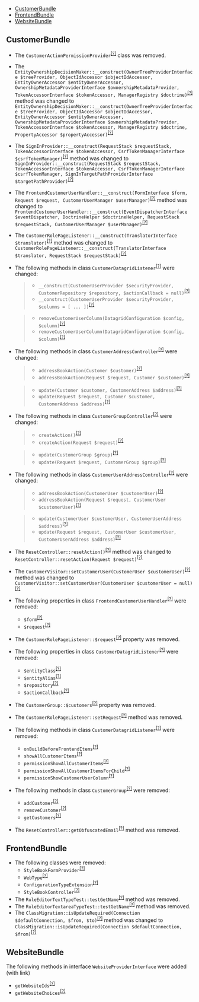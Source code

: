 - [CustomerBundle](#customerbundle)
- [FrontendBundle](#frontendbundle)
- [WebsiteBundle](#websitebundle)

CustomerBundle
--------------
* The `CustomerActionPermissionProvider`<sup>[[?]](https://github.com/oroinc/customer-portal/tree/1.6.0/src/Oro/Bundle/CustomerBundle/Datagrid/CustomerActionPermissionProvider.php#L11 "Oro\Bundle\CustomerBundle\Datagrid\CustomerActionPermissionProvider")</sup> class was removed.
* The `EntityOwnershipDecisionMaker::__construct(OwnerTreeProviderInterface $treeProvider, ObjectIdAccessor $objectIdAccessor, EntityOwnerAccessor $entityOwnerAccessor, OwnershipMetadataProviderInterface $ownershipMetadataProvider, TokenAccessorInterface $tokenAccessor, ManagerRegistry $doctrine)`<sup>[[?]](https://github.com/oroinc/customer-portal/tree/1.6.0/src/Oro/Bundle/CustomerBundle/Owner/EntityOwnershipDecisionMaker.php#L33 "Oro\Bundle\CustomerBundle\Owner\EntityOwnershipDecisionMaker")</sup> method was changed to `EntityOwnershipDecisionMaker::__construct(OwnerTreeProviderInterface $treeProvider, ObjectIdAccessor $objectIdAccessor, EntityOwnerAccessor $entityOwnerAccessor, OwnershipMetadataProviderInterface $ownershipMetadataProvider, TokenAccessorInterface $tokenAccessor, ManagerRegistry $doctrine, PropertyAccessor $propertyAccessor)`<sup>[[?]](https://github.com/oroinc/customer-portal/tree/3.0.0/src/Oro/Bundle/CustomerBundle/Owner/EntityOwnershipDecisionMaker.php#L42 "Oro\Bundle\CustomerBundle\Owner\EntityOwnershipDecisionMaker")</sup>
* The `SignInProvider::__construct(RequestStack $requestStack, TokenAccessorInterface $tokenAccessor, CsrfTokenManagerInterface $csrfTokenManager)`<sup>[[?]](https://github.com/oroinc/customer-portal/tree/1.6.0/src/Oro/Bundle/CustomerBundle/Layout/DataProvider/SignInProvider.php#L32 "Oro\Bundle\CustomerBundle\Layout\DataProvider\SignInProvider")</sup> method was changed to `SignInProvider::__construct(RequestStack $requestStack, TokenAccessorInterface $tokenAccessor, CsrfTokenManagerInterface $csrfTokenManager, SignInTargetPathProviderInterface $targetPathProvider)`<sup>[[?]](https://github.com/oroinc/customer-portal/tree/3.0.0/src/Oro/Bundle/CustomerBundle/Layout/DataProvider/SignInProvider.php#L36 "Oro\Bundle\CustomerBundle\Layout\DataProvider\SignInProvider")</sup>
* The `FrontendCustomerUserHandler::__construct(FormInterface $form, Request $request, CustomerUserManager $userManager)`<sup>[[?]](https://github.com/oroinc/customer-portal/tree/1.6.0/src/Oro/Bundle/CustomerBundle/Form/Handler/FrontendCustomerUserHandler.php#L28 "Oro\Bundle\CustomerBundle\Form\Handler\FrontendCustomerUserHandler")</sup> method was changed to `FrontendCustomerUserHandler::__construct(EventDispatcherInterface $eventDispatcher, DoctrineHelper $doctrineHelper, RequestStack $requestStack, CustomerUserManager $userManager)`<sup>[[?]](https://github.com/oroinc/customer-portal/tree/3.0.0/src/Oro/Bundle/CustomerBundle/Form/Handler/FrontendCustomerUserHandler.php#L34 "Oro\Bundle\CustomerBundle\Form\Handler\FrontendCustomerUserHandler")</sup>
* The `CustomerRolePageListener::__construct(TranslatorInterface $translator)`<sup>[[?]](https://github.com/oroinc/customer-portal/tree/1.6.0/src/Oro/Bundle/CustomerBundle/EventListener/CustomerRolePageListener.php#L23 "Oro\Bundle\CustomerBundle\EventListener\CustomerRolePageListener")</sup> method was changed to `CustomerRolePageListener::__construct(TranslatorInterface $translator, RequestStack $requestStack)`<sup>[[?]](https://github.com/oroinc/customer-portal/tree/3.0.0/src/Oro/Bundle/CustomerBundle/EventListener/CustomerRolePageListener.php#L23 "Oro\Bundle\CustomerBundle\EventListener\CustomerRolePageListener")</sup>
* The following methods in class `CustomerDatagridListener`<sup>[[?]](https://github.com/oroinc/customer-portal/tree/3.0.0/src/Oro/Bundle/CustomerBundle/EventListener/Datagrid/CustomerDatagridListener.php#L27 "Oro\Bundle\CustomerBundle\EventListener\Datagrid\CustomerDatagridListener")</sup> were changed:
  > - `__construct(CustomerUserProvider $securityProvider, CustomerRepository $repository, $actionCallback = null)`<sup>[[?]](https://github.com/oroinc/customer-portal/tree/1.6.0/src/Oro/Bundle/CustomerBundle/EventListener/Datagrid/CustomerDatagridListener.php#L47 "Oro\Bundle\CustomerBundle\EventListener\Datagrid\CustomerDatagridListener")</sup>
  > - `__construct(CustomerUserProvider $securityProvider, $columns = [ ... ])`<sup>[[?]](https://github.com/oroinc/customer-portal/tree/3.0.0/src/Oro/Bundle/CustomerBundle/EventListener/Datagrid/CustomerDatagridListener.php#L27 "Oro\Bundle\CustomerBundle\EventListener\Datagrid\CustomerDatagridListener")</sup>

  > - `removeCustomerUserColumn(DatagridConfiguration $config, $column)`<sup>[[?]](https://github.com/oroinc/customer-portal/tree/1.6.0/src/Oro/Bundle/CustomerBundle/EventListener/Datagrid/CustomerDatagridListener.php#L140 "Oro\Bundle\CustomerBundle\EventListener\Datagrid\CustomerDatagridListener")</sup>
  > - `removeCustomerUserColumn(DatagridConfiguration $config, $column)`<sup>[[?]](https://github.com/oroinc/customer-portal/tree/3.0.0/src/Oro/Bundle/CustomerBundle/EventListener/Datagrid/CustomerDatagridListener.php#L66 "Oro\Bundle\CustomerBundle\EventListener\Datagrid\CustomerDatagridListener")</sup>

* The following methods in class `CustomerAddressController`<sup>[[?]](https://github.com/oroinc/customer-portal/tree/3.0.0/src/Oro/Bundle/CustomerBundle/Controller/CustomerAddressController.php#L28 "Oro\Bundle\CustomerBundle\Controller\CustomerAddressController")</sup> were changed:
  > - `addressBookAction(Customer $customer)`<sup>[[?]](https://github.com/oroinc/customer-portal/tree/1.6.0/src/Oro/Bundle/CustomerBundle/Controller/CustomerAddressController.php#L28 "Oro\Bundle\CustomerBundle\Controller\CustomerAddressController")</sup>
  > - `addressBookAction(Request $request, Customer $customer)`<sup>[[?]](https://github.com/oroinc/customer-portal/tree/3.0.0/src/Oro/Bundle/CustomerBundle/Controller/CustomerAddressController.php#L28 "Oro\Bundle\CustomerBundle\Controller\CustomerAddressController")</sup>

  > - `update(Customer $customer, CustomerAddress $address)`<sup>[[?]](https://github.com/oroinc/customer-portal/tree/1.6.0/src/Oro/Bundle/CustomerBundle/Controller/CustomerAddressController.php#L79 "Oro\Bundle\CustomerBundle\Controller\CustomerAddressController")</sup>
  > - `update(Request $request, Customer $customer, CustomerAddress $address)`<sup>[[?]](https://github.com/oroinc/customer-portal/tree/3.0.0/src/Oro/Bundle/CustomerBundle/Controller/CustomerAddressController.php#L82 "Oro\Bundle\CustomerBundle\Controller\CustomerAddressController")</sup>

* The following methods in class `CustomerGroupController`<sup>[[?]](https://github.com/oroinc/customer-portal/tree/3.0.0/src/Oro/Bundle/CustomerBundle/Controller/CustomerGroupController.php#L66 "Oro\Bundle\CustomerBundle\Controller\CustomerGroupController")</sup> were changed:
  > - `createAction()`<sup>[[?]](https://github.com/oroinc/customer-portal/tree/1.6.0/src/Oro/Bundle/CustomerBundle/Controller/CustomerGroupController.php#L68 "Oro\Bundle\CustomerBundle\Controller\CustomerGroupController")</sup>
  > - `createAction(Request $request)`<sup>[[?]](https://github.com/oroinc/customer-portal/tree/3.0.0/src/Oro/Bundle/CustomerBundle/Controller/CustomerGroupController.php#L66 "Oro\Bundle\CustomerBundle\Controller\CustomerGroupController")</sup>

  > - `update(CustomerGroup $group)`<sup>[[?]](https://github.com/oroinc/customer-portal/tree/1.6.0/src/Oro/Bundle/CustomerBundle/Controller/CustomerGroupController.php#L95 "Oro\Bundle\CustomerBundle\Controller\CustomerGroupController")</sup>
  > - `update(Request $request, CustomerGroup $group)`<sup>[[?]](https://github.com/oroinc/customer-portal/tree/3.0.0/src/Oro/Bundle/CustomerBundle/Controller/CustomerGroupController.php#L94 "Oro\Bundle\CustomerBundle\Controller\CustomerGroupController")</sup>

* The following methods in class `CustomerUserAddressController`<sup>[[?]](https://github.com/oroinc/customer-portal/tree/3.0.0/src/Oro/Bundle/CustomerBundle/Controller/CustomerUserAddressController.php#L27 "Oro\Bundle\CustomerBundle\Controller\CustomerUserAddressController")</sup> were changed:
  > - `addressBookAction(CustomerUser $customerUser)`<sup>[[?]](https://github.com/oroinc/customer-portal/tree/1.6.0/src/Oro/Bundle/CustomerBundle/Controller/CustomerUserAddressController.php#L28 "Oro\Bundle\CustomerBundle\Controller\CustomerUserAddressController")</sup>
  > - `addressBookAction(Request $request, CustomerUser $customerUser)`<sup>[[?]](https://github.com/oroinc/customer-portal/tree/3.0.0/src/Oro/Bundle/CustomerBundle/Controller/CustomerUserAddressController.php#L27 "Oro\Bundle\CustomerBundle\Controller\CustomerUserAddressController")</sup>

  > - `update(CustomerUser $customerUser, CustomerUserAddress $address)`<sup>[[?]](https://github.com/oroinc/customer-portal/tree/1.6.0/src/Oro/Bundle/CustomerBundle/Controller/CustomerUserAddressController.php#L79 "Oro\Bundle\CustomerBundle\Controller\CustomerUserAddressController")</sup>
  > - `update(Request $request, CustomerUser $customerUser, CustomerUserAddress $address)`<sup>[[?]](https://github.com/oroinc/customer-portal/tree/3.0.0/src/Oro/Bundle/CustomerBundle/Controller/CustomerUserAddressController.php#L79 "Oro\Bundle\CustomerBundle\Controller\CustomerUserAddressController")</sup>

* The `ResetController::resetAction()`<sup>[[?]](https://github.com/oroinc/customer-portal/tree/1.6.0/src/Oro/Bundle/CustomerBundle/Controller/Frontend/ResetController.php#L80 "Oro\Bundle\CustomerBundle\Controller\Frontend\ResetController")</sup> method was changed to `ResetController::resetAction(Request $request)`<sup>[[?]](https://github.com/oroinc/customer-portal/tree/3.0.0/src/Oro/Bundle/CustomerBundle/Controller/Frontend/ResetController.php#L87 "Oro\Bundle\CustomerBundle\Controller\Frontend\ResetController")</sup>
* The `CustomerVisitor::setCustomerUser(CustomerUser $customerUser)`<sup>[[?]](https://github.com/oroinc/customer-portal/tree/1.6.0/src/Oro/Bundle/CustomerBundle/Entity/CustomerVisitor.php#L122 "Oro\Bundle\CustomerBundle\Entity\CustomerVisitor")</sup> method was changed to `CustomerVisitor::setCustomerUser(CustomerUser $customerUser = null)`<sup>[[?]](https://github.com/oroinc/customer-portal/tree/3.0.0/src/Oro/Bundle/CustomerBundle/Entity/CustomerVisitor.php#L122 "Oro\Bundle\CustomerBundle\Entity\CustomerVisitor")</sup>
* The following properties in class `FrontendCustomerUserHandler`<sup>[[?]](https://github.com/oroinc/customer-portal/tree/1.6.0/src/Oro/Bundle/CustomerBundle/Form/Handler/FrontendCustomerUserHandler.php#L15 "Oro\Bundle\CustomerBundle\Form\Handler\FrontendCustomerUserHandler")</sup> were removed:
   - `$form`<sup>[[?]](https://github.com/oroinc/customer-portal/tree/1.6.0/src/Oro/Bundle/CustomerBundle/Form/Handler/FrontendCustomerUserHandler.php#L15 "Oro\Bundle\CustomerBundle\Form\Handler\FrontendCustomerUserHandler::$form")</sup>
   - `$request`<sup>[[?]](https://github.com/oroinc/customer-portal/tree/1.6.0/src/Oro/Bundle/CustomerBundle/Form/Handler/FrontendCustomerUserHandler.php#L18 "Oro\Bundle\CustomerBundle\Form\Handler\FrontendCustomerUserHandler::$request")</sup>
* The `CustomerRolePageListener::$request`<sup>[[?]](https://github.com/oroinc/customer-portal/tree/1.6.0/src/Oro/Bundle/CustomerBundle/EventListener/CustomerRolePageListener.php#L18 "Oro\Bundle\CustomerBundle\EventListener\CustomerRolePageListener::$request")</sup> property was removed.
* The following properties in class `CustomerDatagridListener`<sup>[[?]](https://github.com/oroinc/customer-portal/tree/1.6.0/src/Oro/Bundle/CustomerBundle/EventListener/Datagrid/CustomerDatagridListener.php#L20 "Oro\Bundle\CustomerBundle\EventListener\Datagrid\CustomerDatagridListener")</sup> were removed:
   - `$entityClass`<sup>[[?]](https://github.com/oroinc/customer-portal/tree/1.6.0/src/Oro/Bundle/CustomerBundle/EventListener/Datagrid/CustomerDatagridListener.php#L20 "Oro\Bundle\CustomerBundle\EventListener\Datagrid\CustomerDatagridListener::$entityClass")</sup>
   - `$entityAlias`<sup>[[?]](https://github.com/oroinc/customer-portal/tree/1.6.0/src/Oro/Bundle/CustomerBundle/EventListener/Datagrid/CustomerDatagridListener.php#L25 "Oro\Bundle\CustomerBundle\EventListener\Datagrid\CustomerDatagridListener::$entityAlias")</sup>
   - `$repository`<sup>[[?]](https://github.com/oroinc/customer-portal/tree/1.6.0/src/Oro/Bundle/CustomerBundle/EventListener/Datagrid/CustomerDatagridListener.php#L35 "Oro\Bundle\CustomerBundle\EventListener\Datagrid\CustomerDatagridListener::$repository")</sup>
   - `$actionCallback`<sup>[[?]](https://github.com/oroinc/customer-portal/tree/1.6.0/src/Oro/Bundle/CustomerBundle/EventListener/Datagrid/CustomerDatagridListener.php#L40 "Oro\Bundle\CustomerBundle\EventListener\Datagrid\CustomerDatagridListener::$actionCallback")</sup>
* The `CustomerGroup::$customers`<sup>[[?]](https://github.com/oroinc/customer-portal/tree/1.6.0/src/Oro/Bundle/CustomerBundle/Entity/CustomerGroup.php#L105 "Oro\Bundle\CustomerBundle\Entity\CustomerGroup::$customers")</sup> property was removed.
* The `CustomerRolePageListener::setRequest`<sup>[[?]](https://github.com/oroinc/customer-portal/tree/1.6.0/src/Oro/Bundle/CustomerBundle/EventListener/CustomerRolePageListener.php#L31 "Oro\Bundle\CustomerBundle\EventListener\CustomerRolePageListener::setRequest")</sup> method was removed.
* The following methods in class `CustomerDatagridListener`<sup>[[?]](https://github.com/oroinc/customer-portal/tree/1.6.0/src/Oro/Bundle/CustomerBundle/EventListener/Datagrid/CustomerDatagridListener.php#L60 "Oro\Bundle\CustomerBundle\EventListener\Datagrid\CustomerDatagridListener")</sup> were removed:
   - `onBuildBeforeFrontendItems`<sup>[[?]](https://github.com/oroinc/customer-portal/tree/1.6.0/src/Oro/Bundle/CustomerBundle/EventListener/Datagrid/CustomerDatagridListener.php#L60 "Oro\Bundle\CustomerBundle\EventListener\Datagrid\CustomerDatagridListener::onBuildBeforeFrontendItems")</sup>
   - `showAllCustomerItems`<sup>[[?]](https://github.com/oroinc/customer-portal/tree/1.6.0/src/Oro/Bundle/CustomerBundle/EventListener/Datagrid/CustomerDatagridListener.php#L113 "Oro\Bundle\CustomerBundle\EventListener\Datagrid\CustomerDatagridListener::showAllCustomerItems")</sup>
   - `permissionShowAllCustomerItems`<sup>[[?]](https://github.com/oroinc/customer-portal/tree/1.6.0/src/Oro/Bundle/CustomerBundle/EventListener/Datagrid/CustomerDatagridListener.php#L159 "Oro\Bundle\CustomerBundle\EventListener\Datagrid\CustomerDatagridListener::permissionShowAllCustomerItems")</sup>
   - `permissionShowAllCustomerItemsForChild`<sup>[[?]](https://github.com/oroinc/customer-portal/tree/1.6.0/src/Oro/Bundle/CustomerBundle/EventListener/Datagrid/CustomerDatagridListener.php#L167 "Oro\Bundle\CustomerBundle\EventListener\Datagrid\CustomerDatagridListener::permissionShowAllCustomerItemsForChild")</sup>
   - `permissionShowCustomerUserColumn`<sup>[[?]](https://github.com/oroinc/customer-portal/tree/1.6.0/src/Oro/Bundle/CustomerBundle/EventListener/Datagrid/CustomerDatagridListener.php#L176 "Oro\Bundle\CustomerBundle\EventListener\Datagrid\CustomerDatagridListener::permissionShowCustomerUserColumn")</sup>
* The following methods in class `CustomerGroup`<sup>[[?]](https://github.com/oroinc/customer-portal/tree/1.6.0/src/Oro/Bundle/CustomerBundle/Entity/CustomerGroup.php#L155 "Oro\Bundle\CustomerBundle\Entity\CustomerGroup")</sup> were removed:
   - `addCustomer`<sup>[[?]](https://github.com/oroinc/customer-portal/tree/1.6.0/src/Oro/Bundle/CustomerBundle/Entity/CustomerGroup.php#L155 "Oro\Bundle\CustomerBundle\Entity\CustomerGroup::addCustomer")</sup>
   - `removeCustomer`<sup>[[?]](https://github.com/oroinc/customer-portal/tree/1.6.0/src/Oro/Bundle/CustomerBundle/Entity/CustomerGroup.php#L170 "Oro\Bundle\CustomerBundle\Entity\CustomerGroup::removeCustomer")</sup>
   - `getCustomers`<sup>[[?]](https://github.com/oroinc/customer-portal/tree/1.6.0/src/Oro/Bundle/CustomerBundle/Entity/CustomerGroup.php#L182 "Oro\Bundle\CustomerBundle\Entity\CustomerGroup::getCustomers")</sup>
* The `ResetController::getObfuscatedEmail`<sup>[[?]](https://github.com/oroinc/customer-portal/tree/1.6.0/src/Oro/Bundle/CustomerBundle/Controller/Frontend/ResetController.php#L139 "Oro\Bundle\CustomerBundle\Controller\Frontend\ResetController::getObfuscatedEmail")</sup> method was removed.

FrontendBundle
--------------
* The following classes were removed:
   - `StyleBookFormProvider`<sup>[[?]](https://github.com/oroinc/customer-portal/tree/1.6.0/src/Oro/Bundle/FrontendBundle/Layout/DataProvider/StyleBookFormProvider.php#L9 "Oro\Bundle\FrontendBundle\Layout\DataProvider\StyleBookFormProvider")</sup>
   - `WebType`<sup>[[?]](https://github.com/oroinc/customer-portal/tree/1.6.0/src/Oro/Bundle/FrontendBundle/Form/Type/Configuration/WebType.php#L9 "Oro\Bundle\FrontendBundle\Form\Type\Configuration\WebType")</sup>
   - `ConfigurationTypeExtension`<sup>[[?]](https://github.com/oroinc/customer-portal/tree/1.6.0/src/Oro/Bundle/FrontendBundle/Form/Extension/ConfigurationTypeExtension.php#L10 "Oro\Bundle\FrontendBundle\Form\Extension\ConfigurationTypeExtension")</sup>
   - `StyleBookController`<sup>[[?]](https://github.com/oroinc/customer-portal/tree/1.6.0/src/Oro/Bundle/FrontendBundle/Controller/StyleBookController.php#L12 "Oro\Bundle\FrontendBundle\Controller\StyleBookController")</sup>
* The `RuleEditorTextTypeTest::testGetName`<sup>[[?]](https://github.com/oroinc/customer-portal/tree/1.6.0/src/Oro/Bundle/FrontendBundle/Form/Type/RuleEditorTextTypeTest.php#L30 "Oro\Bundle\FrontendBundle\Form\Type\RuleEditorTextTypeTest::testGetName")</sup> method was removed.
* The `RuleEditorTextareaTypeTest::testGetName`<sup>[[?]](https://github.com/oroinc/customer-portal/tree/1.6.0/src/Oro/Bundle/FrontendBundle/Form/Type/RuleEditorTextareaTypeTest.php#L30 "Oro\Bundle\FrontendBundle\Form\Type\RuleEditorTextareaTypeTest::testGetName")</sup> method was removed.
* The `ClassMigration::isUpdateRequired(Connection $defaultConnection, $from, $to)`<sup>[[?]](https://github.com/oroinc/customer-portal/tree/1.6.0/src/Oro/Bundle/FrontendBundle/CacheWarmer/ClassMigration.php#L116 "Oro\Bundle\FrontendBundle\CacheWarmer\ClassMigration")</sup> method was changed to `ClassMigration::isUpdateRequired(Connection $defaultConnection, $from)`<sup>[[?]](https://github.com/oroinc/customer-portal/tree/3.0.0/src/Oro/Bundle/FrontendBundle/CacheWarmer/ClassMigration.php#L114 "Oro\Bundle\FrontendBundle\CacheWarmer\ClassMigration")</sup>

WebsiteBundle
-------------
The following methods in interface `WebsiteProviderInterface` were added (with link)
   - `getWebsiteIds`<sup>[[?]](https://github.com/oroinc/customer-portal/tree/3.0.0/src/Oro/Bundle/WebsiteBundle/Provider/WebsiteProviderInterface.php#L17 "Oro\Bundle\WebsiteBundle\Provider\WebsiteProviderInterface::getWebsiteIds")</sup>
   - `getWebsiteChoices`<sup>[[?]](https://github.com/oroinc/customer-portal/tree/3.0.0/src/Oro/Bundle/WebsiteBundle/Provider/WebsiteProviderInterface.php#L22 "Oro\Bundle\WebsiteBundle\Provider\WebsiteProviderInterface::getWebsiteChoices")</sup>

